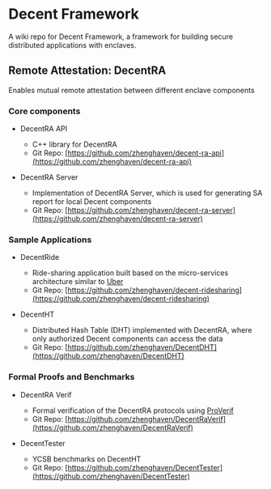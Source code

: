 # Decent Framework

A wiki repo for Decent Framework, a framework for building secure distributed applications with enclaves.

## Remote Attestation: DecentRA

Enables mutual remote attestation between different enclave components

### Core components

- DecentRA API
	- C++ library for DecentRA
	- Git Repo: [https://github.com/zhenghaven/decent-ra-api](https://github.com/zhenghaven/decent-ra-api)

- DecentRA Server
	- Implementation of DecentRA Server, which is used for generating SA report
	  for local Decent components
	- Git Repo: [https://github.com/zhenghaven/decent-ra-server](https://github.com/zhenghaven/decent-ra-server)

### Sample Applications

- DecentRide
	- Ride-sharing application built based on the micro-services architecture
	  similar to [Uber](https://dzone.com/articles/microservice-architecture-learn-build-and-deploy-a)
	- Git Repo: [https://github.com/zhenghaven/decent-ridesharing](https://github.com/zhenghaven/decent-ridesharing)

- DecentHT
	- Distributed Hash Table (DHT) implemented with DecentRA, where only authorized
	  Decent components can access the data
	- Git Repo: [https://github.com/zhenghaven/DecentDHT](https://github.com/zhenghaven/DecentDHT)

### Formal Proofs and Benchmarks

- DecentRA Verif
	- Formal verification of the DecentRA protocols using
	  [ProVerif](https://prosecco.gforge.inria.fr/personal/bblanche/proverif/)
	- Git Repo: [https://github.com/zhenghaven/DecentRaVerif](https://github.com/zhenghaven/DecentRaVerif)

- DecentTester
	- YCSB benchmarks on DecentHT
	- Git Repo: [https://github.com/zhenghaven/DecentTester](https://github.com/zhenghaven/DecentTester)
